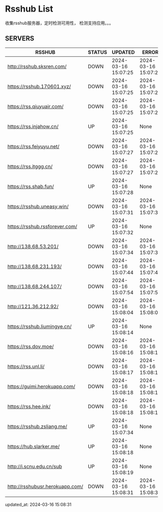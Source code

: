 # Rsshub List

收集rsshub服务器，定时检测可用性， 检测支持应用。。。


## SERVERS

|  RSSHUB   | STATUS  | UPDATED  | ERROR  | TWITTER |  
|  ----  | ----  | ----  | ----  | ---- |  
| http://rsshub.sksren.com/ | DOWN | 2024-03-16 15:07:25 | 2024-03-16 15:07:25 |  
| https://rsshub.170601.xyz/ | DOWN | 2024-03-16 15:07:25 | 2024-03-16 15:07:25 |  
| https://rss.qiuyuair.com/ | DOWN | 2024-03-16 15:07:25 | 2024-03-16 15:07:25 |  
| https://rss.injahow.cn/ | UP | 2024-03-16 15:07:25 | None ||  
| https://rss.feiyuyu.net/ | DOWN | 2024-03-16 15:07:27 | 2024-03-16 15:07:27 |  
| https://rss.itggg.cn/ | DOWN | 2024-03-16 15:07:27 | 2024-03-16 15:07:27 |  
| https://rss.shab.fun/ | UP | 2024-03-16 15:07:28 | None ||  
| https://rsshub.uneasy.win/ | DOWN | 2024-03-16 15:07:31 | 2024-03-16 15:07:31 |  
| https://rsshub.rssforever.com/ | UP | 2024-03-16 15:07:32 | None ||  
| http://138.68.53.201/ | DOWN | 2024-03-16 15:07:34 | 2024-03-16 15:07:34 |  
| http://138.68.231.193/ | DOWN | 2024-03-16 15:07:44 | 2024-03-16 15:07:44 |  
| http://138.68.244.107/ | DOWN | 2024-03-16 15:07:54 | 2024-03-16 15:07:54 |  
| http://121.36.212.92/ | DOWN | 2024-03-16 15:08:04 | 2024-03-16 15:08:04 |  
| https://rsshub.liumingye.cn/ | UP | 2024-03-16 15:08:14 | None ||  
| https://rss.dov.moe/ | DOWN | 2024-03-16 15:08:16 | 2024-03-16 15:08:16 |  
| https://rss.unl.li/ | DOWN | 2024-03-16 15:08:17 | 2024-03-16 15:08:17 |  
| https://guimi.herokuapp.com/ | DOWN | 2024-03-16 15:08:18 | 2024-03-16 15:08:18 |  
| https://rss.hee.ink/ | DOWN | 2024-03-16 15:08:18 | 2024-03-16 15:08:18 |  
| https://rsshub.zsliang.me/ | UP | 2024-03-16 15:07:34 | None |OK|  
| https://hub.slarker.me/ | UP | 2024-03-16 15:08:18 | None ||  
| http://i.scnu.edu.cn/sub | UP | 2024-03-16 15:08:19 | None ||  
| http://rsshubusr.herokuapp.com/ | DOWN | 2024-03-16 15:08:31 | 2024-03-16 15:08:31 |  
  

updated_at: 2024-03-16 15:08:31  

